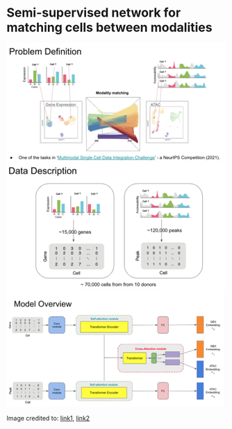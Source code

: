 # Semi-supervised network for matching cells between modalities

![problem definition](https://github.com/nshen7/multimodal-cell-matching/blob/master/misc/problem_def.png)
![data description](https://github.com/nshen7/multimodal-cell-matching/blob/master/misc/data_desc.png)
![model overview](https://github.com/nshen7/multimodal-cell-matching/blob/master/misc/model_final.png)


Image credited to: [link1](http://genengnews.com/insights/two-seqs-are-better-than-one-gathering-epigenomic-and-transcriptomic-data-from-a-single-cell/), [link2](https://openproblems.bio/neurips_docs/data/about_multimodal/)
